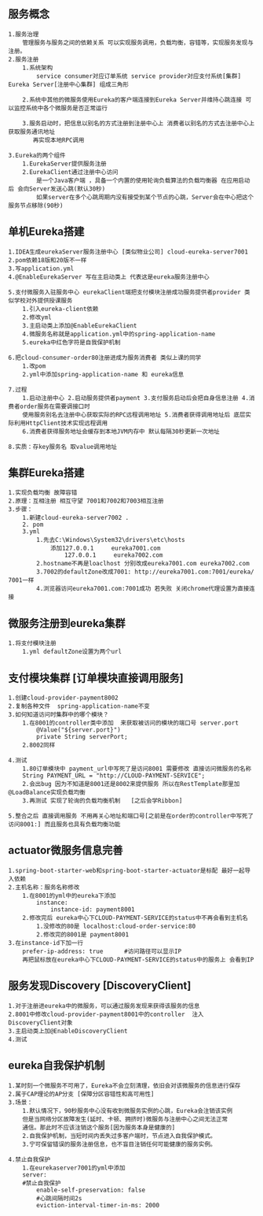 ## 服务概念

    1.服务治理
        管理服务与服务之间的依赖关系 可以实现服务调用，负载均衡，容错等，实现服务发现与注册。
    2.服务注册
        1.系统架构
            service consumer对应订单系统 service provider对应支付系统[集群] Eureka Server[注册中心集群] 组成三角形

        2.系统中其他的微服务使用Eureka的客户端连接到Eureka Server并维持心跳连接 可以监控系统中各个微服务是否正常运行

        3.服务启动时，把信息以别名的方式注册到注册中心上 消费者以别名的方式去注册中心上获取服务通讯地址 
           再实现本地RPC调用

    3.Eureka的两个组件
        1.EurekaServer提供服务注册
        2.EurekaClient通过注册中心访问
            是一个Java客户端 ，具备一个内置的使用轮询负载算法的负载均衡器 在应用启动后 会向Server发送心跳(默认30秒)
            如果server在多个心跳周期内没有接受到某个节点的心跳，Server会在中心把这个服务节点移除(90秒)
    
## 单机Eureka搭建

    1.IDEA生成eurekaServer服务注册中心 [类似物业公司] cloud-eureka-server7001
    2.pom依赖18版和20版不一样
    3.写application.yml
    4.@EnableEurekaServer 写在主启动类上 代表这是eureka服务注册中心

    5.支付微服务入驻服务中心 eurekaClient端把支付模块注册成功服务提供者provider 类似学校对外提供授课服务
        1.引入eureka-client依赖
        2.修改yml
        3.主启动类上添加@EnableEurekaClient
        4.微服务名称就是application.yml中的spring-application-name
        5.eureka中红色字符是自我保护机制

    6.把cloud-consumer-order80注册进成为服务消费者 类似上课的同学
        1.改pom
        2.yml中添加spring-application-name 和 eureka信息

    7.过程
        1.启动注册中心 2.启动服务提供者payment 3.支付服务启动后会把自身信息注册 4.消费者order服务在需要调接口时 
        使用服务别名去注册中心获取实际的RPC远程调用地址 5.消费者获得调用地址后 底层实际利用HttpClient技术实现远程调用
        6.消费者获得服务地址会缓存到本地JVM内存中 默认每隔30秒更新一次地址
    
    8.实质：存key服务名 取value调用地址
        


## 集群Eureka搭建

    1.实现负载均衡 故障容错
    2.原理：互相注册 相互守望 7001和7002和7003相互注册
    3.步骤：
        1.新建cloud-eureka-server7002 .
        2. pom
        3.yml 
            1.先去C:\Windows\System32\drivers\etc\hosts 
                添加127.0.0.1     eureka7001.com
                    127.0.0.1     eureka7002.com
            2.hostname不再是loaclhost 分别改成eureka7001.com eureka7002.com
            3.7002的defaultZone改成7001: http://eureka7001.com:7001/eureka/ 7001一样
            4.浏览器访问eureka7001.com:7001成功 若失败 关闭chrome代理设置为直接连接

## 微服务注册到eureka集群

    1.将支付模块注册
        1.yml defaultZone设置为两个url

## 支付模块集群 [订单模块直接调用服务]

    1.创建cloud-provider-payment8002
    2.复制各种文件  spring-application-name不变
    3.如何知道访问时集群中的哪个模块？
        1.在8001的controller类中添加  来获取被访问的模块的端口号 server.port
            @Value("${server.port}")
            private String serverPort;
        2.8002同样
        
    4.测试
        1.80订单模块中 payment_url中写死了是访问8001 需要修改 直接访问微服务的名称
        String PAYMENT_URL = "http://CLOUD-PAYMENT-SERVICE";
        2.会出bug 因为不知道是8001还是8002来提供服务 所以在RestTemplate那里加@LoadBalance实现负载均衡
        3.再测试 实现了轮询的负载均衡机制   [之后会学Ribbon]
    
    5.整合之后 直接调用服务 不用再关心地址和端口号[之前是在order的controller中写死了访问8001:] 而且服务也具有负载均衡功能

## actuator微服务信息完善
    
    1.spring-boot-starter-web和spring-boot-starter-actuator是标配 最好一起导入依赖
    2.主机名称：服务名称修改 
        1.在8001的yml中的eureka下添加
            instance:
                instance-id: payment8001
        2.修改完后 eureka中心下CLOUD-PAYMENT-SERVICE的status中不再会看到主机名
            1.没修改的80是 localhost:cloud-order-service:80
            2.修改完的8001是 payment8001
    3.在instance-id下加一行
        prefer-ip-address: true      #访问路径可以显示IP
        再把鼠标放在eureka中心下CLOUD-PAYMENT-SERVICE的status中的服务上 会看到IP
    

## 服务发现Discovery   [DiscoveryClient]

    1.对于注册进eureka中的微服务，可以通过服务发现来获得该服务的信息
    2.8001中修改cloud-provider-payment8001中的controller  注入DiscoveryClient对象 
    3.主启动类上加@EnableDiscoveryClient
    4.测试

## eureka自我保护机制
    
    1.某时刻一个微服务不可用了，Eureka不会立刻清理，依旧会对该微服务的信息进行保存
    2.属于CAP理论的AP分支 [保障分区容错性和高可用性]
    3.场景：
        1.默认情况下，90秒服务中心没有收到微服务实例的心跳，Eureka会注销该实例
        但是当网络分区故障发生(延时、卡顿、拥挤时)微服务与注册中心之间无法正常
        通信。那此时不应该注销这个服务[因为服务本身是健康的]
        2.自我保护机制，当短时间内丢失过多客户端时，节点进入自我保护模式。
        3.宁可保留错误的服务注册信息，也不盲目注销任何可能健康的服务实例。
    
    4.禁止自我保护
        1.在eurekaserver7001的yml中添加
        server:
        #禁止自我保护
            enable-self-preservation: false
            #心跳间隔时间2s
            eviction-interval-timer-in-ms: 2000